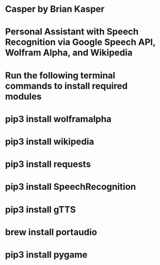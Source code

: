 # Casper by Brian Kasper
# Personal Assistant with Speech Recognition via Google Speech API, Wolfram Alpha, and Wikipedia
#
# Run the following terminal commands to install required modules
# pip3 install wolframalpha
# pip3 install wikipedia
# pip3 install requests
# pip3 install SpeechRecognition
# pip3 install gTTS
# brew install portaudio
# pip3 install pygame
